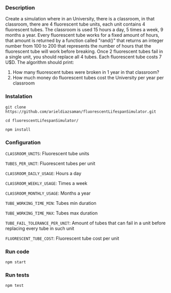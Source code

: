 ### Description
Create a simulation where in an University, there is a classroom, in that classroom, there are 4 fluorescent tube units, each
unit contains 4 fluorescent tubes.
The classroom is used 15 hours a day, 5 times a week, 9 months a year.
Every fluorescent tube works for a fixed amount of hours, that amount is returned by a function
called "rand()" that returns an integer number from 100 to 200 that represents the number of
hours that the fluorescent tube will work before breaking.
Once 2 fluorescent tubes fail in a single unit, you should replace all 4 tubes.
Each fluorescent tube costs 7 U$D.
The algorithm should print:
1. How many fluorescent tubes were broken in 1 year in that classroom?
2. How much money do fluorescent tubes cost the University per year per classroom

### Instalation
```
git clone https://github.com/arieldiazsaman/fluorescentLifespanSimulator.git
```
```
cd fluorescentLifespanSimulator/
```
```
npm install
```

### Configuration
`CLASSROOM_UNITS`: Fluorescent tube units

`TUBES_PER_UNIT`: Fluorescent tubes per unit

`CLASSROOM_DAILY_USAGE`: Hours a day

`CLASSROOM_WEEKLY_USAGE`: Times a week

`CLASSROOM_MONTHLY_USAGE`: Months a year

`TUBE_WORKING_TIME_MIN`: Tubes min duration

`TUBE_WORKING_TIME_MAX`: Tubes max duration

`TUBE_FAIL_TOLERANCE_PER_UNIT`: Amount of tubes that can fail in a unit before replacing every tube in such unit

`FLUORESCENT_TUBE_COST`: Fluorescent tube cost per unit


### Run code
```
npm start
```

### Run tests
```
npm test
```
